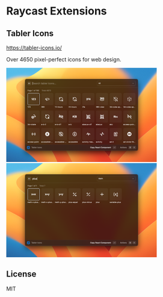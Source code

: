 # Raycast Extensions

## Tabler Icons

https://tabler-icons.io/

Over 4650 pixel-perfect icons for web design.

<img src="./extensions/tabler-icons/metadata/tabler-icons-1.png" width=400></img>
<img src="./extensions/tabler-icons/metadata/tabler-icons-2.png" width=400></img>

## License

MIT
